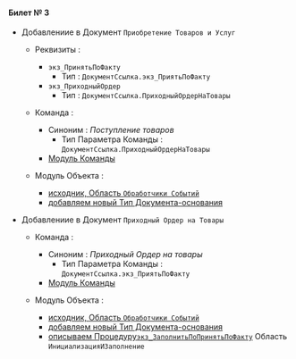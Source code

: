 

#### Билет № 3

- Добавлениие в Документ `Приобретение Товаров и Услуг` 
    - Реквизиты :
        - `экз_ПринятьПоФакту`
            - Тип : `ДокументСсылка.экз_ПриятьПоФакту` 
        - `экз_ПриходныйОрдер` 
            - Тип : `ДокументСсылка.ПриходныйОрдерНаТовары` 
    - Команда :
        - Синоним : *Поступление товаров*
            - Тип Параметра Команды : `ДокументСсылка.ПриходныйОрдерНаТовары`
        - [Модуль Команды](https://github.com/alex-dev-2020/Spec_UT/commit/fb26432766a00801cbb2d8b15193900851880b9e)

    - Модуль  Объекта :
        - [исходник, Область `Обработчики Событий`](https://github.com/alex-dev-2020/Spec_UT/commit/f83b913056b3405c349ae1f3e78ed7c644392b90) 
        - [добавляем новый Тип Документа-основания](https://github.com/alex-dev-2020/Spec_UT/commit/1ff17a0484a3ddfbf5c721922bea88b71b789da4)

- Добавлениие в Документ `Приходный Ордер на Товары` 
    - Команда :
        - Синоним : *Приходный Ордер на товары*
            - Тип Параметра Команды : `ДокументСсылка.экз_ПриятьПоФакту`
        - [Модуль Команды](https://github.com/alex-dev-2020/Spec_UT/commit/19a23b0cf808d9d697d5cb4cec5a7ea1eac2da67)

    - Модуль  Объекта :
        - [исходник, Область `Обработчики Событий`](https://github.com/alex-dev-2020/Spec_UT/commit/d0009575302ba6bcf0384e4cb4ca2856c9a4be2b)
        - [добавляем новый Тип Документа-основания](https://github.com/alex-dev-2020/Spec_UT/commit/f98a62aac86d4f551b96698269ab4e47a45ace05)
        - [описываем Процедуру`экз_ЗаполнитьПоПринятьПоФакту`](https://github.com/alex-dev-2020/Spec_UT/commit/80ec6e319c8bfb193dd3925017bf594de98e5c8d)  Область `ИнициализацияИЗаполнение`
        